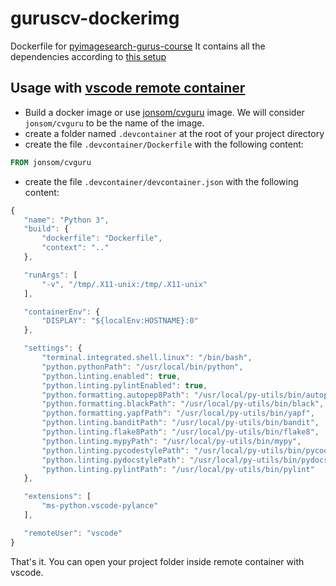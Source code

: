 # guruscv-dockerimg

Dockerfile for [pyimagesearch-gurus-course](https://gurus.pyimagesearch.com/courses/pyimagesearch-gurus-course/)
It contains all the dependencies according to [this setup](https://gurus.pyimagesearch.com/setting-up-your-python-opencv-development-environment/)

## Usage with [vscode remote container](https://code.visualstudio.com/docs/remote/containers)

- Build a docker image or use [jonsom/cvguru](https://hub.docker.com/repository/docker/jonsom/cvguru) image. We will consider `jonsom/cvguru` to be the name of the image.
- create a folder named `.devcontainer` at the root of your project directory
- create the file `.devcontainer/Dockerfile` with the following content:
```dockerfile
FROM jonsom/cvguru
```
- create the file `.devcontainer/devcontainer.json` with the following content:
 ```js
{
	"name": "Python 3",
	"build": {
		"dockerfile": "Dockerfile",
		"context": ".."
	},

	"runArgs": [
		"-v", "/tmp/.X11-unix:/tmp/.X11-unix"
	],

	"containerEnv": {
		"DISPLAY": "${localEnv:HOSTNAME}:0"
	},

	"settings": { 
		"terminal.integrated.shell.linux": "/bin/bash",
		"python.pythonPath": "/usr/local/bin/python",
		"python.linting.enabled": true,
		"python.linting.pylintEnabled": true,
		"python.formatting.autopep8Path": "/usr/local/py-utils/bin/autopep8",
		"python.formatting.blackPath": "/usr/local/py-utils/bin/black",
		"python.formatting.yapfPath": "/usr/local/py-utils/bin/yapf",
		"python.linting.banditPath": "/usr/local/py-utils/bin/bandit",
		"python.linting.flake8Path": "/usr/local/py-utils/bin/flake8",
		"python.linting.mypyPath": "/usr/local/py-utils/bin/mypy",
		"python.linting.pycodestylePath": "/usr/local/py-utils/bin/pycodestyle",
		"python.linting.pydocstylePath": "/usr/local/py-utils/bin/pydocstyle",
		"python.linting.pylintPath": "/usr/local/py-utils/bin/pylint"
	},

	"extensions": [
		"ms-python.vscode-pylance"
	],

	"remoteUser": "vscode"
}

 ```
 
 That's it. You can open your project folder inside remote container with vscode.
